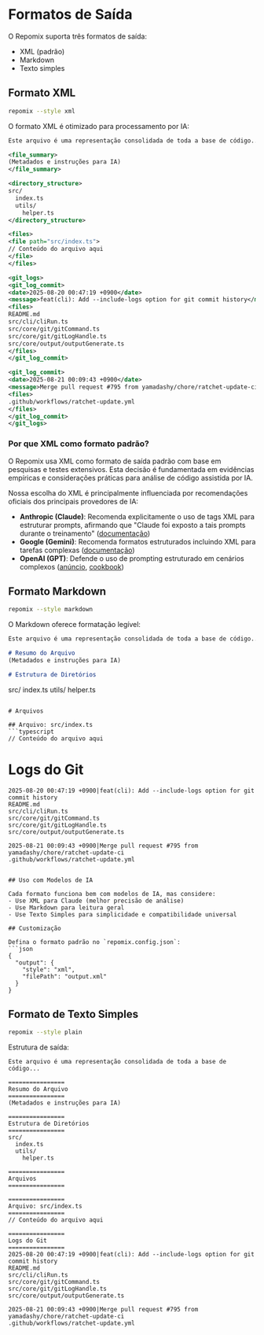 # Formatos de Saída

O Repomix suporta três formatos de saída:
- XML (padrão)
- Markdown
- Texto simples 

## Formato XML

```bash
repomix --style xml
```

O formato XML é otimizado para processamento por IA:

```xml
Este arquivo é uma representação consolidada de toda a base de código...

<file_summary>
(Metadados e instruções para IA)
</file_summary>

<directory_structure>
src/
  index.ts
  utils/
    helper.ts
</directory_structure>

<files>
<file path="src/index.ts">
// Conteúdo do arquivo aqui
</file>
</files>

<git_logs>
<git_log_commit>
<date>2025-08-20 00:47:19 +0900</date>
<message>feat(cli): Add --include-logs option for git commit history</message>
<files>
README.md
src/cli/cliRun.ts
src/core/git/gitCommand.ts
src/core/git/gitLogHandle.ts
src/core/output/outputGenerate.ts
</files>
</git_log_commit>

<git_log_commit>
<date>2025-08-21 00:09:43 +0900</date>
<message>Merge pull request #795 from yamadashy/chore/ratchet-update-ci</message>
<files>
.github/workflows/ratchet-update.yml
</files>
</git_log_commit>
</git_logs>
```

### Por que XML como formato padrão?

O Repomix usa XML como formato de saída padrão com base em pesquisas e testes extensivos. Esta decisão é fundamentada em evidências empíricas e considerações práticas para análise de código assistida por IA.

Nossa escolha do XML é principalmente influenciada por recomendações oficiais dos principais provedores de IA:
- **Anthropic (Claude)**: Recomenda explicitamente o uso de tags XML para estruturar prompts, afirmando que "Claude foi exposto a tais prompts durante o treinamento" ([documentação](https://docs.anthropic.com/en/docs/build-with-claude/prompt-engineering/use-xml-tags))
- **Google (Gemini)**: Recomenda formatos estruturados incluindo XML para tarefas complexas ([documentação](https://cloud.google.com/vertex-ai/generative-ai/docs/learn/prompts/structure-prompts))
- **OpenAI (GPT)**: Defende o uso de prompting estruturado em cenários complexos ([anúncio](https://x.com/OpenAIDevs/status/1890147300493914437), [cookbook](https://cookbook.openai.com/examples/gpt-5/gpt-5_prompting_guide))

## Formato Markdown

```bash
repomix --style markdown
```

O Markdown oferece formatação legível:

```markdown
Este arquivo é uma representação consolidada de toda a base de código...

# Resumo do Arquivo
(Metadados e instruções para IA)

# Estrutura de Diretórios
```
src/
index.ts
utils/
helper.ts
```

# Arquivos

## Arquivo: src/index.ts
```typescript
// Conteúdo do arquivo aqui
```

# Logs do Git
```
2025-08-20 00:47:19 +0900|feat(cli): Add --include-logs option for git commit history
README.md
src/cli/cliRun.ts
src/core/git/gitCommand.ts
src/core/git/gitLogHandle.ts
src/core/output/outputGenerate.ts

2025-08-21 00:09:43 +0900|Merge pull request #795 from yamadashy/chore/ratchet-update-ci
.github/workflows/ratchet-update.yml
```
```

## Uso com Modelos de IA

Cada formato funciona bem com modelos de IA, mas considere:
- Use XML para Claude (melhor precisão de análise)
- Use Markdown para leitura geral
- Use Texto Simples para simplicidade e compatibilidade universal

## Customização

Defina o formato padrão no `repomix.config.json`:
```json
{
  "output": {
    "style": "xml",
    "filePath": "output.xml"
  }
}
```

## Formato de Texto Simples

```bash
repomix --style plain
```

Estrutura de saída:
```text
Este arquivo é uma representação consolidada de toda a base de código...

================
Resumo do Arquivo
================
(Metadados e instruções para IA)

================
Estrutura de Diretórios
================
src/
  index.ts
  utils/
    helper.ts

================
Arquivos
================

================
Arquivo: src/index.ts
================
// Conteúdo do arquivo aqui

================
Logs do Git
================
2025-08-20 00:47:19 +0900|feat(cli): Add --include-logs option for git commit history
README.md
src/cli/cliRun.ts
src/core/git/gitCommand.ts
src/core/git/gitLogHandle.ts
src/core/output/outputGenerate.ts

2025-08-21 00:09:43 +0900|Merge pull request #795 from yamadashy/chore/ratchet-update-ci
.github/workflows/ratchet-update.yml
```
